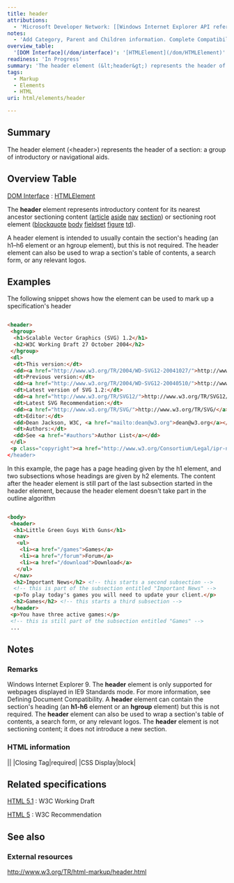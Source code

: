```yaml
---
title: header
attributions:
  - 'Microsoft Developer Network: [[Windows Internet Explorer API reference](http://msdn.microsoft.com/en-us/library/ie/hh828809%28v=vs.85%29.aspx) Article]'
notes:
  - 'Add Category, Parent and Children information. Complete Compatibility information.'
overview_table:
  '[DOM Interface](/dom/interface)': '[HTMLElement](/dom/HTMLElement)'
readiness: 'In Progress'
summary: 'The header element (&lt;header&gt;) represents the header of a section: a group of introductory or navigational aids.'
tags:
  - Markup
  - Elements
  - HTML
uri: html/elements/header

---
```

## <span>Summary</span>

The header element (&lt;header&gt;) represents the header of a section: a group of introductory or navigational aids.

## <span>Overview Table</span>

[DOM Interface](/dom/interface)
:   [HTMLElement](/dom/HTMLElement)

The **header** element represents introductory content for its nearest ancestor sectioning content ([article](/html/elements/article) [aside](/html/elements/aside) [nav](/html/elements/nav) [section](/html/elements/section)) or sectioning root element ([blockquote](/html/elements/blockquote) [body](/html/elements/body) [fieldset](/html/elements/fieldset) [figure](/html/elements/figure) [td](/html/elements/td)).

A header element is intended to usually contain the section's heading (an h1–h6 element or an hgroup element), but this is not required. The header element can also be used to wrap a section's table of contents, a search form, or any relevant logos.

## <span>Examples</span>

The following snippet shows how the element can be used to mark up a specification's header

``` html

<header>
 <hgroup>
  <h1>Scalable Vector Graphics (SVG) 1.2</h1>
  <h2>W3C Working Draft 27 October 2004</h2>
 </hgroup>
 <dl>
  <dt>This version:</dt>
  <dd><a href="http://www.w3.org/TR/2004/WD-SVG12-20041027/">http://www.w3.org/TR/2004/WD-SVG12-20041027/</a></dd>
  <dt>Previous version:</dt>
  <dd><a href="http://www.w3.org/TR/2004/WD-SVG12-20040510/">http://www.w3.org/TR/2004/WD-SVG12-20040510/</a></dd>
  <dt>Latest version of SVG 1.2:</dt>
  <dd><a href="http://www.w3.org/TR/SVG12/">http://www.w3.org/TR/SVG12/</a></dd>
  <dt>Latest SVG Recommendation:</dt>
  <dd><a href="http://www.w3.org/TR/SVG/">http://www.w3.org/TR/SVG/</a></dd>
  <dt>Editor:</dt>
  <dd>Dean Jackson, W3C, <a href="mailto:dean@w3.org">dean@w3.org</a></dd>
  <dt>Authors:</dt>
  <dd>See <a href="#authors">Author List</a></dd>
 </dl>
 <p class="copyright"><a href="http://www.w3.org/Consortium/Legal/ipr-notic ...
</header>

```

In this example, the page has a page heading given by the h1 element, and two subsections whose headings are given by h2 elements. The content after the header element is still part of the last subsection started in the header element, because the header element doesn't take part in the outline algorithm

``` html

<body>
 <header>
  <h1>Little Green Guys With Guns</h1>
  <nav>
   <ul>
    <li><a href="/games">Games</a>
    <li><a href="/forum">Forum</a>
    <li><a href="/download">Download</a>
   </ul>
  </nav>
  <h2>Important News</h2> <!-- this starts a second subsection -->
  <!-- this is part of the subsection entitled "Important News" -->
  <p>To play today's games you will need to update your client.</p>
  <h2>Games</h2> <!-- this starts a third subsection -->
 </header>
 <p>You have three active games:</p>
 <!-- this is still part of the subsection entitled "Games" -->
 ...

```

## <span>Notes</span>

### <span>Remarks</span>

Windows Internet Explorer 9. The **header** element is only supported for webpages displayed in IE9 Standards mode. For more information, see Defining Document Compatibility. A **header** element can contain the section's heading (an **h1-h6** element or an **hgroup** element) but this is not required. The **header** element can also be used to wrap a section's table of contents, a search form, or any relevant logos. The **header** element is not sectioning content; it does not introduce a new section.

### <span>HTML information</span>

||
|Closing Tag|required|
|CSS Display|block|

## <span>Related specifications</span>

[HTML 5.1](http://www.w3.org/TR/html51/sections.html#the-header-element)
:   W3C Working Draft

[HTML 5](http://www.w3.org/TR/html5/sections.html#the-header-element)
:   W3C Recommendation

## <span>See also</span>

### <span>External resources</span>

<http://www.w3.org/TR/html-markup/header.html>